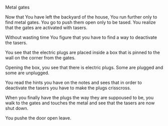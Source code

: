 Metal gates

Now that You have left the backyard of the house, You run further only to find metal gates. You go to push them open only to be tased. You realize that the gates are activated with tasers.

Without wasting time You figure that you have to find a way to deactivate the tasers.

You see that the electric plugs are placed inside a box that is pinned to the wall on the corner from the gates.

Opening the box, you see that there is electric plugs. Some are plugged and some are unplugged.

You read the hints you have on the notes and sees that in order to deactivate the tasers you have to make the plugs crisscross.

When you finally have the plugs the way they are suppoused to be, you walk to the gates and touches the metal and see that the tasers are now shut down.

You pushe the door open leave.
